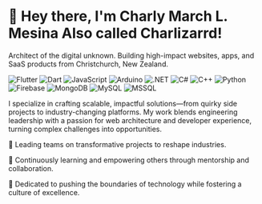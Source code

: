 # 👋 Hey there, I'm Charly March L. Mesina Also called Charlizarrd!
Architect of the digital unknown. Building high-impact websites, apps, and SaaS products from Christchurch, New Zealand.

![Flutter](https://img.shields.io/badge/Flutter-informational?style=flat&logo=laravel&color=FF2D20)
![Dart](https://img.shields.io/badge/Dart-informational?style=flat&logo=php&color=777BB4)
![JavaScript](https://img.shields.io/badge/Code-JavaScript-informational?style=flat&logo=javascript&color=F7DF1E)
![Arduino](https://img.shields.io/badge/Arduino-61DAFB?logo=react&logoColor=white)
![.NET](https://img.shields.io/badge/NET-35495E?logo=vuedotjs&logoColor=4FC08D)
![C#](https://img.shields.io/badge/C#-informational?style=flat&logo=next.js&color=000000)
![C++](https://img.shields.io/badge/C++-informational?style=flat&logo=vercel&color=000000)
![Python](https://img.shields.io/badge/Python-informational?style=flat&logo=amazon-aws&color=232F3E)
![Firebase](https://img.shields.io/badge/Firebase-informational?style=flat&logo=linux&color=FCC624)
![MongoDB](https://img.shields.io/badge/MongoDB-informational?style=flat&logo=linux&color=FCC624)
![MySQL](https://img.shields.io/badge/MySQL-informational?style=flat&logo=mysql&color=FCC624)
![MSSQL](https://img.shields.io/badge/MSSQL-informational?style=flat&logo=mssql&color=FCC624)


I specialize in crafting scalable, impactful solutions—from quirky side projects to industry-changing platforms. My work blends engineering leadership with a passion for web architecture and developer experience, turning complex challenges into opportunities.

🔭 Leading teams on transformative projects to reshape industries.

🌱 Continuously learning and empowering others through mentorship and collaboration.

🚀 Dedicated to pushing the boundaries of technology while fostering a culture of excellence.
